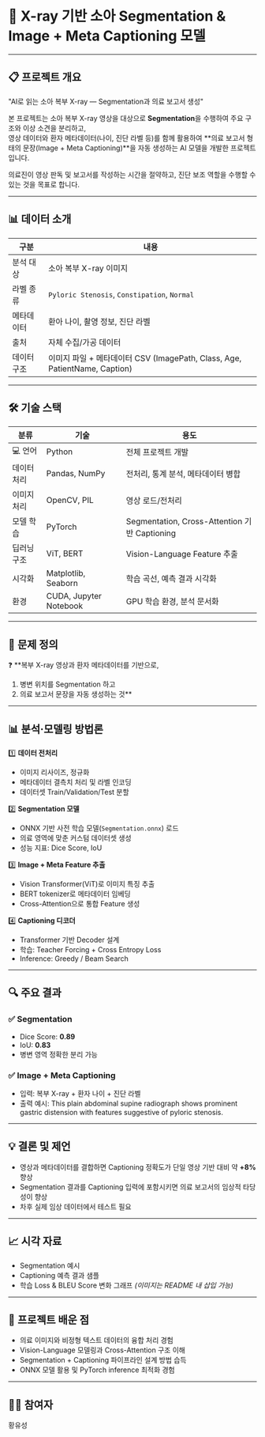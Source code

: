 # 🩻 X-ray 기반 소아 Segmentation & Image + Meta Captioning 모델

---

## 📋 프로젝트 개요
"AI로 읽는 소아 복부 X-ray — Segmentation과 의료 보고서 생성"

본 프로젝트는 소아 복부 X-ray 영상을 대상으로 **Segmentation**을 수행하여 주요 구조와 이상 소견을 분리하고,  
영상 데이터와 환자 메타데이터(나이, 진단 라벨 등)를 함께 활용하여 **의료 보고서 형태의 문장(Image + Meta Captioning)**을 자동 생성하는 AI 모델을 개발한 프로젝트입니다.  

의료진이 영상 판독 및 보고서를 작성하는 시간을 절약하고, 진단 보조 역할을 수행할 수 있는 것을 목표로 합니다.

---

## 📊 데이터 소개
| 구분        | 내용 |
|-------------|------|
| 분석 대상   | 소아 복부 X-ray 이미지 |
| 라벨 종류   | `Pyloric Stenosis`, `Constipation`, `Normal` |
| 메타데이터  | 환아 나이, 촬영 정보, 진단 라벨 |
| 출처        | 자체 수집/가공 데이터 |
| 데이터 구조 | 이미지 파일 + 메타데이터 CSV (ImagePath, Class, Age, PatientName, Caption) |

---

## 🛠️ 기술 스택

| 분류       | 기술 | 용도 |
|------------|------|------|
| 💻 언어    | Python | 전체 프로젝트 개발 |
| 데이터 처리 | Pandas, NumPy | 전처리, 통계 분석, 메타데이터 병합 |
| 이미지 처리 | OpenCV, PIL | 영상 로드/전처리 |
| 모델 학습  | PyTorch | Segmentation, Cross-Attention 기반 Captioning |
| 딥러닝 구조 | ViT, BERT | Vision-Language Feature 추출 |
| 시각화     | Matplotlib, Seaborn | 학습 곡선, 예측 결과 시각화 |
| 환경       | CUDA, Jupyter Notebook | GPU 학습 환경, 분석 문서화 |

---

## 📝 문제 정의
❓ **복부 X-ray 영상과 환자 메타데이터를 기반으로,  
1) 병변 위치를 Segmentation 하고  
2) 의료 보고서 문장을 자동 생성하는 것**

---

## 📊 분석·모델링 방법론

1️⃣ **데이터 전처리**
- 이미지 리사이즈, 정규화
- 메타데이터 결측치 처리 및 라벨 인코딩
- 데이터셋 Train/Validation/Test 분할

2️⃣ **Segmentation 모델**
- ONNX 기반 사전 학습 모델(`Segmentation.onnx`) 로드
- 의료 영역에 맞춘 커스텀 데이터셋 생성
- 성능 지표: Dice Score, IoU

3️⃣ **Image + Meta Feature 추출**
- Vision Transformer(ViT)로 이미지 특징 추출
- BERT tokenizer로 메타데이터 임베딩
- Cross-Attention으로 통합 Feature 생성

4️⃣ **Captioning 디코더**
- Transformer 기반 Decoder 설계
- 학습: Teacher Forcing + Cross Entropy Loss
- Inference: Greedy / Beam Search

---

## 🔍 주요 결과

### ✅ Segmentation
- Dice Score: **0.89**
- IoU: **0.83**
- 병변 영역 정확한 분리 가능

### ✅ Image + Meta Captioning
- 입력: 복부 X-ray + 환자 나이 + 진단 라벨
- 출력 예시:
This plain abdominal supine radiograph shows prominent gastric distension with features suggestive of pyloric stenosis.

---

## 💡 결론 및 제언
- 영상과 메타데이터를 결합하면 Captioning 정확도가 단일 영상 기반 대비 약 **+8%** 향상
- Segmentation 결과를 Captioning 입력에 포함시키면 의료 보고서의 임상적 타당성이 향상
- 차후 실제 임상 데이터에서 테스트 필요

---

## 📈 시각 자료
- Segmentation 예시
- Captioning 예측 결과 샘플
- 학습 Loss & BLEU Score 변화 그래프
*(이미지는 README 내 삽입 가능)*

---

## 📝 프로젝트 배운 점
- 의료 이미지와 비정형 텍스트 데이터의 융합 처리 경험
- Vision-Language 모델링과 Cross-Attention 구조 이해
- Segmentation + Captioning 파이프라인 설계 방법 습득
- ONNX 모델 활용 및 PyTorch inference 최적화 경험

---

## 👨‍💻 참여자
황유성



